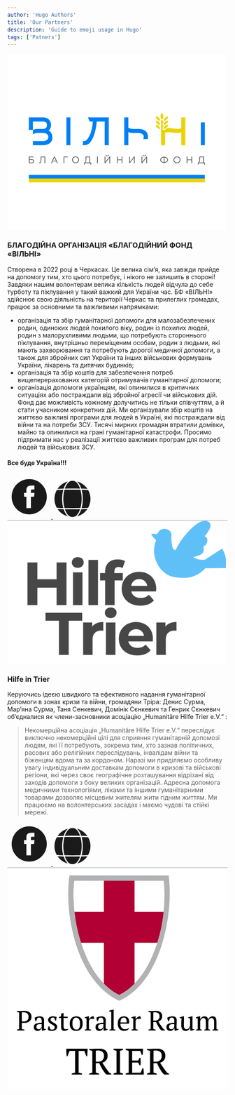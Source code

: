 ```yaml
---
author: 'Hugo Authors'
title: 'Our Partners'
description: 'Guide to emoji usage in Hugo'
tags: ['Patners']
---
```


<img src="/partnersImg/vilni.png" class="m-auto" alt="vilni logo" >

### БЛАГОДІЙНА ОРГАНІЗАЦІЯ «БЛАГОДІЙНИЙ ФОНД «ВІЛЬНІ»

Cтворена в 2022 році в Черкасах. Це велика сім’я, яка завжди прийде на допомогу тим, хто цього потребує, і нікого не залишить в стороні! Завдяки нашим волонтерам велика кількість людей відчула до себе турботу та піклування у такий важкий для України час.
БФ «ВІЛЬНІ» здійснює свою діяльність на території Черкас та прилеглих громадах, працює за основними та важливими напрямками:
- організація та збір гуманітарної допомоги для малозабезпечених родин, одиноких людей похилого віку, родин із похилих людей, родин з малорухливими людьми, що потребують стороннього піклування, внутрішньо переміщеним особам, родин з людьми, які мають захворювання та потребують дорогої медичної допомоги, а також для збройних сил України та інших військових формувань України, лікарень та дитячих будинків;
- організація та збір коштів для забезпечення потреб вищеперерахованих категорій отримувачів гуманітарної допомоги;
- організація допомоги українцям, які опинилися в критичних ситуаціях або постраждали від збройної агресії чи військових дій.
Фонд дає можливість кожному долучитись не тільки співчуттям, а й стати учасником конкретних дій. Ми організували збір коштів на життєво важливі програми для людей в Україні, які постраждали від війни та на потреби ЗСУ. Тисячі мирних громадян втратили домівки, майно та опинилися на грані гуманітарної катастрофи.
Просимо підтримати нас у реалізації життєво важливих програм для потреб людей та військових ЗСУ.

<h4 class="text-center">Все буде Україна!!!</h4>


<div class="flex justify-around py-10">
	<a href="https://www.facebook.com/bf.vilvi" class="hover:opacity-80">
    	<svg xmlns="http://www.w3.org/2000/svg" id="facebook" fill="currentColor" width="100" height="100" viewBox="0 0 512 512"><path d="M256.417 50c-113.771 0-206 92.229-206 206s92.229 206 206 206 206-92.229 206-206-92.229-206-206-206zm60.968 121.192h-28.789c-10.162 0-12.28 4.163-12.28 14.678v25.404h41.069l-3.951 44.596h-37.118v133.227h-53.2V256.435H195.45v-45.16h27.666V175.71c0-33.379 17.849-50.807 57.437-50.807h36.833v46.289z"/></svg> 
	</a>
	<a href="https://vilni.top/" class="hover:opacity-80">
    	<svg version="1.1" id="site" xmlns="http://www.w3.org/2000/svg" xmlns:xlink="http://www.w3.org/1999/xlink" x="0px" y="0px"
		viewBox="0 0 1642 1640.808" width="90" fill="currentColor" height="90" enable-background="new 0 0 1642 1640.808" xml:space="preserve">
		<g>
		<path d="M1189.13,1248.111c68.33-1.18,186.9-3.74,255-8.15c-102.73,154.57-256.25,257.99-427.55,305.14
			C1099.24,1469.951,1155.03,1354.011,1189.13,1248.111z"/>
		<path d="M452.87,1248.111c34.35,106.67,90.24,222.15,172.55,296.99c-170.69-46.98-324.48-150.07-427.55-305.14
			C265.95,1244.361,384.48,1246.931,452.87,1248.111z"/>
		<path d="M1137.75,1248.911c-45.05,132.52-135.82,300.15-273.25,321.79c-29.46,1.83-57.54,1.83-87,0
			c-137.4-21.64-228.15-189.13-273.25-321.79C701.17,1251.671,935.87,1251.741,1137.75,1248.911z"/>
		<path d="M625.41,94.441c-82.66,75.16-138.44,191.09-172.54,296.99c-68.22,1.18-186.86,3.74-255,8.15
			C300.6,245.011,454.1,141.601,625.41,94.441z"/>
		<path d="M438.36,440.231c-64.29,235.21-65.35,520.02,0,759.08c-46.08-0.85-228.44-4.33-272.03-11.15
			c-125.71-225.98-133.88-496.11,0-736.79C210.02,444.541,394.12,441.041,438.36,440.231z"/>
		<path d="M1153,439.391c67.59,235.67,67.66,524.86,0,760.76c-206.91,3.09-456.82,3.1-664,0c-67.59-235.67-67.66-524.86,0-760.76
			C696.33,436.291,946.28,436.301,1153,439.391z"/>
		<path d="M1475.67,451.371c125.7,225.98,133.88,496.11,0,736.79c-43.57,6.82-226.71,10.32-272.03,11.15
			c64.01-234.16,65.62-519.03,0-759.08C1249.5,441.071,1432.06,444.561,1475.67,451.371z"/>
		<path d="M1444.13,399.581c-68.14-4.41-186.79-6.98-255-8.15c-34.11-105.95-89.91-221.85-172.55-296.99
			C1187.27,141.421,1341.06,244.511,1444.13,399.581z"/>
		<path d="M864.49,68.841c137.43,21.63,228.17,189.16,273.26,321.79c-197.62-2.77-432.5-2.82-633.5,0
			c45-132.36,135.72-300.15,273.27-321.79C806.85,67.021,834.92,67.001,864.49,68.841z"/>
		</g>
		</svg>
	</a>
</div>

<div style="border: 1px solid #ccc"></div>

<img src="/partnersImg/Hilfe-in-Trier-02.png" class="m-auto" alt="Hilfe in Trier logo">

### Hilfe in Trier

Керуючись ідеєю швидкого та ефективного надання гуманітарної допомоги в зонах кризи та війни, громадяни Тріра: Денис Сурма, Мар’яна Сурма, Таня Сенкевич, Домінік Сєнкевич та Генрик Сєнкевич об’єдналися як члени-засновники асоціацію „Humanitäre Hilfe Trier e.V.“ :


> Некомерційна асоціація „Humanitäre Hilfe Trier e.V.“ переслідує виключно некомерційні цілі для сприяння гуманітарній допомозі людям, які її потребують, зокрема тим, хто зазнав політичних, расових або релігійних переслідувань, інвалідам війни та біженцям вдома та за кордоном. Наразі ми приділяємо особливу увагу індивідуальним доставкам допомоги в кризові та військові регіони, які через своє географічне розташування відрізані від заходів допомоги з боку великих організацій. Адресна допомога медичними технологіями, ліками та іншими гуманітарними товарами дозволяє місцевим жителям жити гідним життям. Ми працюємо на волонтерських засадах і маємо чудові та стійкі мережі.  


<div class="flex justify-around py-10">
	<a href="https://www.facebook.com/hilfetrier" class="hover:opacity-80">
		<svg width="100" height="100"><use x="0" y="0" xlink:href="#facebook" /></svg>
	</a>
	<a href="https://hilfe-trier.de/" class="hover:opacity-80">
		<svg width="90" height="90"><use x="0" y="0" xlink:href="#site" /></svg>
	</a>
</div>

<div style="border: 1px solid #ccc"></div>

<img src="/partnersImg/Pastoraler-Raum-Trier.jpg" class="m-auto w-96" >





